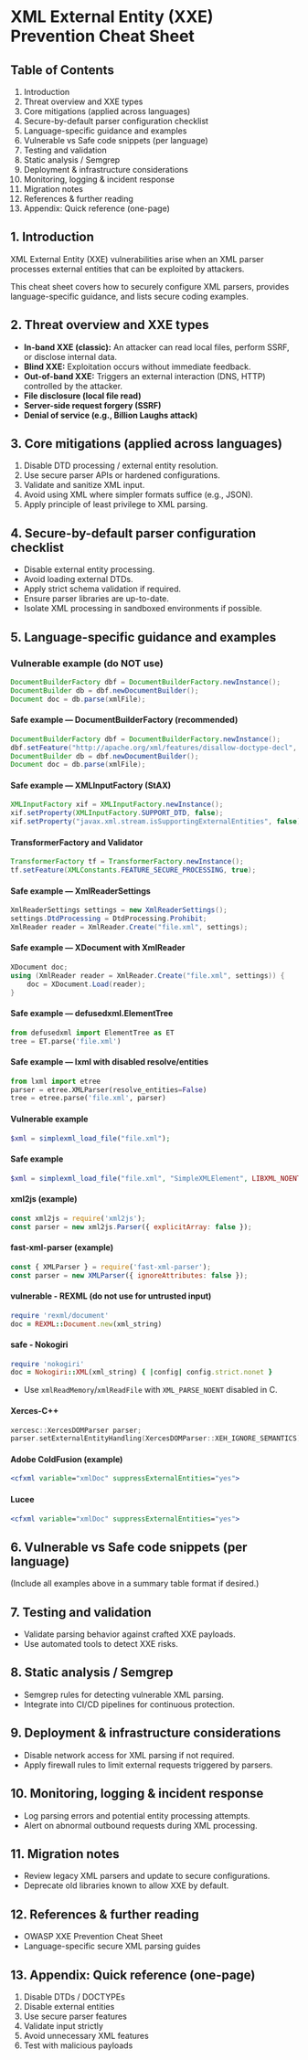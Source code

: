 
# XML External Entity (XXE) Prevention Cheat Sheet

## Table of Contents

1. Introduction
2. Threat overview and XXE types
3. Core mitigations (applied across languages)
4. Secure-by-default parser configuration checklist
5. Language-specific guidance and examples
6. Vulnerable vs Safe code snippets (per language)
7. Testing and validation
8. Static analysis / Semgrep
9. Deployment & infrastructure considerations
10. Monitoring, logging & incident response
11. Migration notes
12. References & further reading
13. Appendix: Quick reference (one-page)

## 1. Introduction

XML External Entity (XXE) vulnerabilities arise when an XML parser processes external entities that can be exploited by attackers.  

This cheat sheet covers how to securely configure XML parsers, provides language-specific guidance, and lists secure coding examples.

## 2. Threat overview and XXE types

- **In-band XXE (classic):** An attacker can read local files, perform SSRF, or disclose internal data.
- **Blind XXE:** Exploitation occurs without immediate feedback.
- **Out-of-band XXE:** Triggers an external interaction (DNS, HTTP) controlled by the attacker.
- **File disclosure (local file read)**
- **Server-side request forgery (SSRF)**
- **Denial of service (e.g., Billion Laughs attack)**

## 3. Core mitigations (applied across languages)

1. Disable DTD processing / external entity resolution.  
2. Use secure parser APIs or hardened configurations.  
3. Validate and sanitize XML input.  
4. Avoid using XML where simpler formats suffice (e.g., JSON).  
5. Apply principle of least privilege to XML parsing.  

## 4. Secure-by-default parser configuration checklist

- Disable external entity processing.  
- Avoid loading external DTDs.  
- Apply strict schema validation if required.  
- Ensure parser libraries are up-to-date.  
- Isolate XML processing in sandboxed environments if possible.

## 5. Language-specific guidance and examples

### Vulnerable example (do NOT use)

```java
DocumentBuilderFactory dbf = DocumentBuilderFactory.newInstance();
DocumentBuilder db = dbf.newDocumentBuilder();
Document doc = db.parse(xmlFile);
```

#### Safe example — DocumentBuilderFactory (recommended)

```java
DocumentBuilderFactory dbf = DocumentBuilderFactory.newInstance();
dbf.setFeature("http://apache.org/xml/features/disallow-doctype-decl", true);
DocumentBuilder db = dbf.newDocumentBuilder();
Document doc = db.parse(xmlFile);
```

#### Safe example — XMLInputFactory (StAX)

```java
XMLInputFactory xif = XMLInputFactory.newInstance();
xif.setProperty(XMLInputFactory.SUPPORT_DTD, false);
xif.setProperty("javax.xml.stream.isSupportingExternalEntities", false);
```

#### TransformerFactory and Validator

```java
TransformerFactory tf = TransformerFactory.newInstance();
tf.setFeature(XMLConstants.FEATURE_SECURE_PROCESSING, true);
```

#### Safe example — XmlReaderSettings

```csharp
XmlReaderSettings settings = new XmlReaderSettings();
settings.DtdProcessing = DtdProcessing.Prohibit;
XmlReader reader = XmlReader.Create("file.xml", settings);
```

#### Safe example — XDocument with XmlReader

```csharp
XDocument doc;
using (XmlReader reader = XmlReader.Create("file.xml", settings)) {
    doc = XDocument.Load(reader);
}
```

#### Safe example — defusedxml.ElementTree

```python
from defusedxml import ElementTree as ET
tree = ET.parse('file.xml')
```

#### Safe example — lxml with disabled resolve/entities

```python
from lxml import etree
parser = etree.XMLParser(resolve_entities=False)
tree = etree.parse('file.xml', parser)
```

#### Vulnerable example

```php
$xml = simplexml_load_file("file.xml");
```

#### Safe example

```php
$xml = simplexml_load_file("file.xml", "SimpleXMLElement", LIBXML_NOENT | LIBXML_DTDLOAD);
```

#### xml2js (example)

```javascript
const xml2js = require('xml2js');
const parser = new xml2js.Parser({ explicitArray: false });
```

#### fast-xml-parser (example)

```javascript
const { XMLParser } = require('fast-xml-parser');
const parser = new XMLParser({ ignoreAttributes: false });
```

#### vulnerable - REXML (do not use for untrusted input)

```ruby
require 'rexml/document'
doc = REXML::Document.new(xml_string)
```

#### safe - Nokogiri

```ruby
require 'nokogiri'
doc = Nokogiri::XML(xml_string) { |config| config.strict.nonet }
```

- Use `xmlReadMemory`/`xmlReadFile` with `XML_PARSE_NOENT` disabled in C.  

#### Xerces-C++

```cpp
xercesc::XercesDOMParser parser;
parser.setExternalEntityHandling(XercesDOMParser::XEH_IGNORE_SEMANTICS);
```

#### Adobe ColdFusion (example)

```cfml
<cfxml variable="xmlDoc" suppressExternalEntities="yes">
```

#### Lucee

```cfml
<cfxml variable="xmlDoc" suppressExternalEntities="yes">
```

## 6. Vulnerable vs Safe code snippets (per language)

(Include all examples above in a summary table format if desired.)

## 7. Testing and validation

- Validate parsing behavior against crafted XXE payloads.  
- Use automated tools to detect XXE risks.

## 8. Static analysis / Semgrep

- Semgrep rules for detecting vulnerable XML parsing.  
- Integrate into CI/CD pipelines for continuous protection.

## 9. Deployment & infrastructure considerations

- Disable network access for XML parsing if not required.  
- Apply firewall rules to limit external requests triggered by parsers.

## 10. Monitoring, logging & incident response

- Log parsing errors and potential entity processing attempts.  
- Alert on abnormal outbound requests during XML processing.

## 11. Migration notes

- Review legacy XML parsers and update to secure configurations.  
- Deprecate old libraries known to allow XXE by default.

## 12. References & further reading

- OWASP XXE Prevention Cheat Sheet  
- Language-specific secure XML parsing guides  

## 13. Appendix: Quick reference (one-page)

1. Disable DTDs / DOCTYPEs
2. Disable external entities
3. Use secure parser features
4. Validate input strictly
5. Avoid unnecessary XML features
6. Test with malicious payloads
